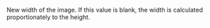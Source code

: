 New width of the image. If this value is blank, the width is calculated proportionately to the height.